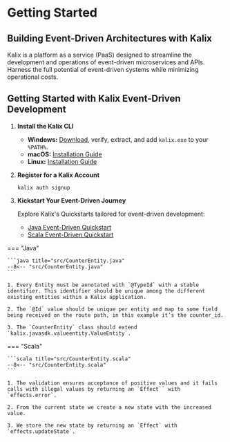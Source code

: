 # Getting Started

## Building Event-Driven Architectures with Kalix

Kalix is a platform as a service (PaaS) designed to streamline the development and operations of event-driven microservices and APIs. Harness the full potential of event-driven systems while minimizing operational costs.

## Getting Started with Kalix Event-Driven Development

1. **Install the Kalix CLI**

    - **Windows:** [Download](https://downloads.kalix.io/latest/kalix_windows_amd64.zip), verify, extract, and add `kalix.exe` to your `%PATH%`.
    - **macOS:** [Installation Guide](https://docs.kalix.io/docs/cli/installation/mac/)
    - **Linux:** [Installation Guide](https://docs.kalix.io/docs/cli/installation/linux/)

2. **Register for a Kalix Account**

    ```
    kalix auth signup
    ```

3. **Kickstart Your Event-Driven Journey**

    Explore Kalix's Quickstarts tailored for event-driven development:

    - [Java Event-Driven Quickstart](https://docs.kalix.io/docs/quickstarts/java-event-driven/)
    - [Scala Event-Driven Quickstart](https://docs.kalix.io/docs/quickstarts/scala-event-driven/)

=== "Java"

    ```java title="src/CounterEntity.java"
    --8<-- "src/CounterEntity.java"
    ```

    1. Every Entity must be annotated with `@TypeId` with a stable identifier. This identifier should be unique among the different existing entities within a Kalix application.

    2. The `@Id` value should be unique per entity and map to some field being received on the route path, in this example it’s the counter_id.
    
    3. The `CounterEntity` class should extend `kalix.javasdk.valueentity.ValueEntity`.

=== "Scala"

    ```scala title="src/CounterEntity.scala"
    --8<-- "src/CounterEntity.scala"
    ```

    1. The validation ensures acceptance of positive values and it fails calls with illegal values by returning an `Effect`` with `effects.error`.

    2. From the current state we create a new state with the increased value.
    
    3. We store the new state by returning an `Effect` with `effects.updateState`.
